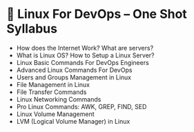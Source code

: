 # 🐧 Linux For DevOps – One Shot Syllabus

- How does the Internet Work? What are servers?  
- What is Linux OS? How to Setup a Linux Server?  
- Linux Basic Commands For DevOps Engineers  
- Advanced Linux Commands For DevOps  
- Users and Groups Management in Linux  
- File Management in Linux  
- File Transfer Commands  
- Linux Networking Commands  
- Pro Linux Commands: AWK, GREP, FIND, SED  
- Linux Volume Management  
- LVM (Logical Volume Manager) in Linux  
